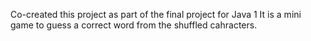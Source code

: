 Co-created this project as part of the final project for Java 1 
It is a mini game to guess a correct word from the shuffled cahracters.
